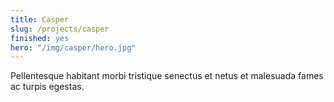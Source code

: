 ```yaml
---
title: Casper
slug: /projects/casper
finished: yes
hero: "/img/casper/hero.jpg"
---
```


Pellentesque habitant morbi tristique senectus et netus et malesuada fames ac turpis egestas.
